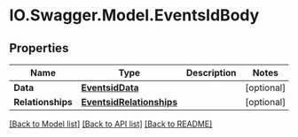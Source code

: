 # IO.Swagger.Model.EventsIdBody
## Properties

Name | Type | Description | Notes
------------ | ------------- | ------------- | -------------
**Data** | [**EventsidData**](EventsidData.md) |  | [optional] 
**Relationships** | [**EventsidRelationships**](EventsidRelationships.md) |  | [optional] 

[[Back to Model list]](../README.md#documentation-for-models) [[Back to API list]](../README.md#documentation-for-api-endpoints) [[Back to README]](../README.md)

